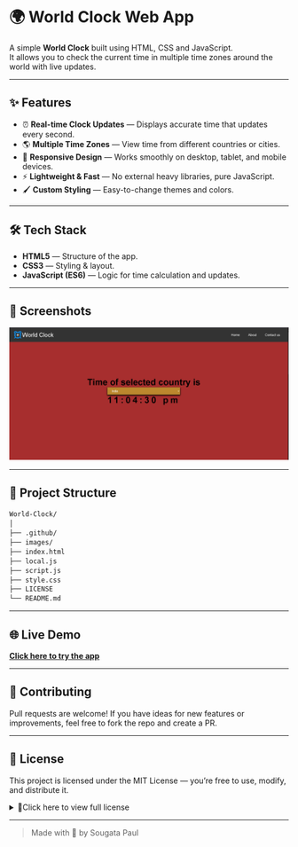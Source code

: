 # 🌍 World Clock Web App

A simple **World Clock** built using HTML, CSS and JavaScript.  
It allows you to check the current time in multiple time zones around the world with live updates.

---

## ✨ Features

- ⏰ **Real-time Clock Updates** — Displays accurate time that updates every second.
- 🌎 **Multiple Time Zones** — View time from different countries or cities.
- 🎨 **Responsive Design** — Works smoothly on desktop, tablet, and mobile devices.
- ⚡ **Lightweight & Fast** — No external heavy libraries, pure JavaScript.
- 🖌 **Custom Styling** — Easy-to-change themes and colors.

---

## 🛠 Tech Stack

- **HTML5** — Structure of the app.
- **CSS3** — Styling & layout.
- **JavaScript (ES6)** — Logic for time calculation and updates.

---

## 📸 Screenshots

![World Clock Screenshot](images/image.png)

---

## 📂 Project Structure

```bash
World-Clock/
│
├── .github/          
├── images/           
├── index.html       
├── local.js         
├── script.js        
├── style.css         
├── LICENSE   
└── README.md       

```
---

## 🌐 Live Demo
[**Click here to try the app**](https://sougata2006.github.io/World-Clock/#home)

---

## 🤝 Contributing

Pull requests are welcome!
If you have ideas for new features or improvements, feel free to fork the repo and create a PR.

---

## 📃 License
This project is licensed under the MIT License — you’re free to use, modify, and distribute it.
<details>
<summary>📜Click here to view full license</summary>

<br>

MIT License

Copyright (c) 2025 Sougata

Permission is hereby granted, free of charge, to any person obtaining a copy
of this software and associated documentation files (the "Software"), to deal
in the Software without restriction, including without limitation the rights
to use, copy, modify, merge, publish, distribute, sublicense, and/or sell
copies of the Software, and to permit persons to whom the Software is
furnished to do so, subject to the following conditions:

The above copyright notice and this permission notice shall be included in
all copies or substantial portions of the Software.

THE SOFTWARE IS PROVIDED "AS IS", WITHOUT WARRANTY OF ANY KIND, EXPRESS OR
IMPLIED, INCLUDING BUT NOT LIMITED TO THE WARRANTIES OF MERCHANTABILITY,
FITNESS FOR A PARTICULAR PURPOSE AND NONINFRINGEMENT. IN NO EVENT SHALL THE
AUTHORS OR COPYRIGHT HOLDERS BE LIABLE FOR ANY CLAIM, DAMAGES OR OTHER
LIABILITY, WHETHER IN AN ACTION OF CONTRACT, TORT OR OTHERWISE, ARISING FROM,
OUT OF OR IN CONNECTION WITH THE SOFTWARE OR THE USE OR OTHER DEALINGS IN
THE SOFTWARE.

</details>

---

> Made with 💖 by Sougata Paul
